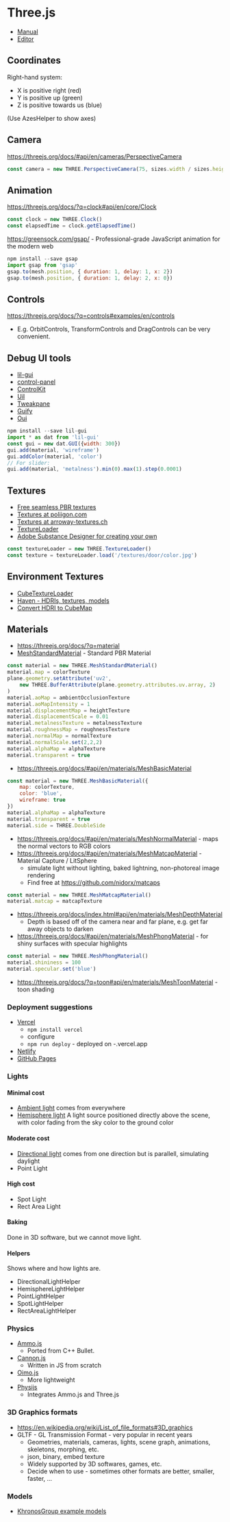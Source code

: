 # Three.js

- [Manual](https://threejs.org/docs/index.html#manual/en/)
- [Editor](https://threejs.org/editor/)

## Coordinates

Right-hand system:

- X is positive right (red)
- Y is positive up (green)
- Z is positive towards us (blue)

(Use AzesHelper to show axes)

## Camera

<https://threejs.org/docs/#api/en/cameras/PerspectiveCamera>

```javascript
const camera = new THREE.PerspectiveCamera(75, sizes.width / sizes.height, nearPlane, farPlane)
```

## Animation

<https://threejs.org/docs/?q=clock#api/en/core/Clock>

```javascript
const clock = new THREE.Clock()
const elapsedTime = clock.getElapsedTime()
```

<https://greensock.com/gsap/> - Professional-grade JavaScript animation for the modern web

```javascript
npm install --save gsap
import gsap from 'gsap'
gsap.to(mesh.position, { duration: 1, delay: 1, x: 2})
gsap.to(mesh.position, { duration: 1, delay: 2, x: 0})
```

## Controls

<https://threejs.org/docs/?q=controls#examples/en/controls>

- E.g. OrbitControls, TransformControls and DragControls can be very convenient.

## Debug UI tools

- [lil-gui](https://lil-gui.georgealways.com/)
- [control-panel](https://github.com/freeman-lab/control-panel)
- [ControlKit](https://github.com/automat/controlkit.js)
- [Uil](https://github.com/lo-th/uil)
- [Tweakpane](https://cocopon.github.io/tweakpane/)
- [Guify](https://github.com/colejd/guify)
- [Oui](https://github.com/wearekuva/oui)

```javascript
npm install --save lil-gui
import * as dat from 'lil-gui'
const gui = new dat.GUI({width: 300})
gui.add(material, 'wireframe')
gui.addColor(material, 'color')
// For slider:
gui.add(material, 'metalness').min(0).max(1).step(0.0001)
```

## Textures

- [Free seamless PBR textures](https://3dtextures.me/)
- [Textures at poliigon.com](https://poliigon.com)
- [Textures at arroway-textures.ch](https://arroway-textures.ch)
- [TextureLoader](https://threejs.org/docs/?q=textureloader#api/en/loaders/TextureLoader)
- [Adobe Substance Designer for creating your own](https://www.adobe.com/products/substance3d-designer.html)

```javascript
const textureLoader = new THREE.TextureLoader()
const texture = textureLoader.load('/textures/door/color.jpg')
```

## Environment Textures

- [CubeTextureLoader](https://threejs.org/docs/index.html#api/en/loaders/CubeTextureLoader)
- [Haven - HDRIs, textures, models](https://polyhaven.com/)
- [Convert HDRI to CubeMap](https://matheowis.github.io/HDRI-to-CubeMap/)

## Materials

- <https://threejs.org/docs/?q=material>
- [MeshStandardMaterial](https://threejs.org/docs/#api/en/materials/MeshStandardMaterial) - Standard PBR Material

```javascript
const material = new THREE.MeshStandardMaterial()
material.map = colorTexture
plane.geometry.setAttribute('uv2',
    new THREE.BufferAttribute(plane.geometry.attributes.uv.array, 2)
)
material.aoMap = ambientOcclusionTexture
material.aoMapIntensity = 1
material.displacementMap = heightTexture
material.displacementScale = 0.01
material.metalnessTexture = metalnessTexture
material.roughnessMap = roughnessTexture
material.normalMap = normalTexture
material.normalScale.set(2,2,2)
material.alphaMap = alphaTexture
material.transparent = true
```

- <https://threejs.org/docs/#api/en/materials/MeshBasicMaterial>

```javascript
const material = new THREE.MeshBasicMaterial({
    map: colorTexture,
    color: 'blue', 
    wireframe: true
})
material.alphaMap = alphaTexture
material.transparent = true
material.side = THREE.DoubleSide
```

- <https://threejs.org/docs/#api/en/materials/MeshNormalMaterial> - maps the normal vectors to RGB colors
- <https://threejs.org/docs/#api/en/materials/MeshMatcapMaterial> - Material Capture / LitSphere
  - simulate light without lighting, baked lightning, non-photoreal image rendering
  - Find free at <https://github.com/nidorx/matcaps>

```javascript
const material = new THREE.MeshMatcapMaterial()
material.matcap = matcapTexture
```

- <https://threejs.org/docs/index.html#api/en/materials/MeshDepthMaterial>
  - Depth is based off of the camera near and far plane, e.g. get far away objects to darken
- <https://threejs.org/docs/#api/en/materials/MeshPhongMaterial> - for shiny surfaces with specular highlights

```javascript
const material = new THREE.MeshPhongMaterial()
material.shininess = 100
material.specular.set('blue')
```

- <https://threejs.org/docs/?q=toon#api/en/materials/MeshToonMaterial> - toon shading

### Deployment suggestions

- [Vercel](https://vercel.com/)
    - `npm install vercel`
    - configure
    - `npm run deploy` - deployed on <project>-.vercel.app
- [Netlify](https://www.netlify.com/)
- [GitHub Pages](https://pages.github.com/)

### Lights

#### Minimal cost

- [Ambient light](https://threejs.org/docs/index.html?q=light#api/en/lights/AmbientLight) comes from everywhere
- [Hemisphere light](https://threejs.org/docs/index.html?q=light#api/en/lights/HemisphereLight) A light source positioned directly above the scene, with color fading from the sky color to the ground color

#### Moderate cost

- [Directional light](https://threejs.org/docs/index.html?q=light#api/en/lights/DirectionalLight) comes from one direction but is parallell, simulating daylight
- Point Light

#### High cost

- Spot Light
- Rect Area Light

#### Baking

Done in 3D software, but we cannot move light.

#### Helpers

Shows where and how lights are.

- DirectionalLightHelper
- HemisphereLightHelper
- PointLightHelper
- SpotLightHelper
- RectAreaLightHelper

### Physics

- [Ammo.js](http://schteppe.github.io/ammo.js-demos/)
  - Ported from C++ Bullet.
- [Cannon.js](https://schteppe.github.io/cannon.js/)
  - Written in JS from scratch
- [Oimo.js](https://lo-th.github.io/Oimo.js/)
  - More lightweight
- [Physijs](https://chandlerprall.github.io/Physijs/)
  - Integrates Ammo.js and Three.js

### 3D Graphics formats

- <https://en.wikipedia.org/wiki/List_of_file_formats#3D_graphics>
- GLTF - GL Transmission Format - very popular in recent years
  - Geometries, materials, cameras, lights, scene graph, animations, skeletons, morphing, etc.
  - json, binary, embed texture
  - Widely supported by 3D softwares, games, etc.
  - Decide when to use - sometimes other formats are better, smaller, faster, ...

### Models

- [KhronosGroup example models](https://github.com/KhronosGroup/glTF-Sample-Models)

